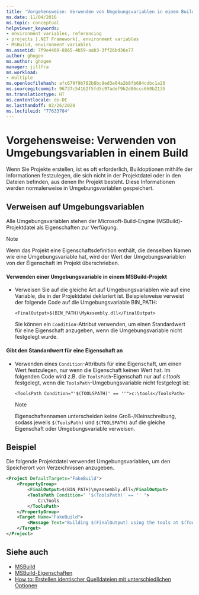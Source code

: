 ```yaml
---
title: 'Vorgehensweise: Verwenden von Umgebungsvariablen in einem Build | Microsoft-Dokumentation'
ms.date: 11/04/2016
ms.topic: conceptual
helpviewer_keywords:
- environment variables, referencing
- projects [.NET Framework], environment variables
- MSBuild, environment variables
ms.assetid: 7f9e4469-8865-4b59-aab3-3ff26bd36e77
author: ghogen
ms.author: ghogen
manager: jillfra
ms.workload:
- multiple
ms.openlocfilehash: afc679f9b782b8bc9ed3e04a2b8fb684cdbc1a20
ms.sourcegitcommit: 96737c54162f5fd5c97adef9b2d86ccc660b2135
ms.translationtype: HT
ms.contentlocale: de-DE
ms.lasthandoff: 02/26/2020
ms.locfileid: "77633784"
---
```

# <a name="how-to-use-environment-variables-in-a-build"></a>Vorgehensweise: Verwenden von Umgebungsvariablen in einem Build

Wenn Sie Projekte erstellen, ist es oft erforderlich, Buildoptionen mithilfe der Informationen festzulegen, die sich nicht in der Projektdatei oder in den Dateien befinden, aus denen Ihr Projekt besteht. Diese Informationen werden normalerweise in Umgebungsvariablen gespeichert.

## <a name="reference-environment-variables"></a>Verweisen auf Umgebungsvariablen

 Alle Umgebungsvariablen stehen der Microsoft-Build-Engine (MSBuild)-Projektdatei als Eigenschaften zur Verfügung.

> [!NOTE]
> Wenn das Projekt eine Eigenschaftsdefinition enthält, die denselben Namen wie eine Umgebungsvariable hat, wird der Wert der Umgebungsvariablen von der Eigenschaft im Projekt überschrieben.

#### <a name="to-use-an-environment-variable-in-an-msbuild-project"></a>Verwenden einer Umgebungsvariable in einem MSBuild-Projekt

- Verweisen Sie auf die gleiche Art auf Umgebungsvariablen wie auf eine Variable, die in der Projektdatei deklariert ist. Beispielsweise verweist der folgende Code auf die Umgebungsvariable BIN_PATH:

   `<FinalOutput>$(BIN_PATH)\MyAssembly.dll</FinalOutput>`

  Sie können ein `Condition`-Attribut verwenden, um einen Standardwert für eine Eigenschaft anzugeben, wenn die Umgebungsvariable nicht festgelegt wurde.

#### <a name="to-provide-a-default-value-for-a-property"></a>Gibt den Standardwert für eine Eigenschaft an

- Verwenden eines `Condition`-Attributs für eine Eigenschaft, um einen Wert festzulegen, nur wenn die Eigenschaft keinen Wert hat. Im folgenden Code wird z.B. die `ToolsPath`-Eigenschaft nur auf *c:\tools* festgelegt, wenn die `ToolsPath`-Umgebungsvariable nicht festgelegt ist:

     `<ToolsPath Condition="'$(TOOLSPATH)' == ''">c:\tools</ToolsPath>`

    > [!NOTE]
    > Eigenschaftennamen unterscheiden keine Groß-/Kleinschreibung, sodass jeweils `$(ToolsPath)` und `$(TOOLSPATH)` auf die gleiche Eigenschaft oder Umgebungsvariable verweisen.

## <a name="example"></a>Beispiel

 Die folgende Projektdatei verwendet Umgebungsvariablen, um den Speicherort von Verzeichnissen anzugeben.

```xml
<Project DefaultTargets="FakeBuild">
    <PropertyGroup>
        <FinalOutput>$(BIN_PATH)\myassembly.dll</FinalOutput>
        <ToolsPath Condition=" '$(ToolsPath)' == '' ">
            C:\Tools
        </ToolsPath>
    </PropertyGroup>
    <Target Name="FakeBuild">
        <Message Text="Building $(FinalOutput) using the tools at $(ToolsPath)..."/>
    </Target>
</Project>
```

## <a name="see-also"></a>Siehe auch

- [MSBuild](../msbuild/msbuild.md)
- [MSBuild-Eigenschaften](../msbuild/msbuild-properties.md)
- [How to: Erstellen identischer Quelldateien mit unterschiedlichen Optionen](../msbuild/how-to-build-the-same-source-files-with-different-options.md)
